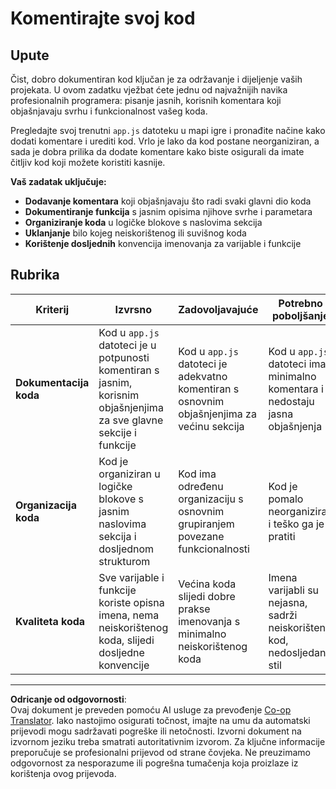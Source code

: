 <!--
CO_OP_TRANSLATOR_METADATA:
{
  "original_hash": "c162b3b3a1cafc1483c8015e9b266f0d",
  "translation_date": "2025-10-25T00:11:45+00:00",
  "source_file": "6-space-game/3-moving-elements-around/assignment.md",
  "language_code": "hr"
}
-->
# Komentirajte svoj kod

## Upute

Čist, dobro dokumentiran kod ključan je za održavanje i dijeljenje vaših projekata. U ovom zadatku vježbat ćete jednu od najvažnijih navika profesionalnih programera: pisanje jasnih, korisnih komentara koji objašnjavaju svrhu i funkcionalnost vašeg koda.

Pregledajte svoj trenutni `app.js` datoteku u mapi igre i pronađite načine kako dodati komentare i urediti kod. Vrlo je lako da kod postane neorganiziran, a sada je dobra prilika da dodate komentare kako biste osigurali da imate čitljiv kod koji možete koristiti kasnije.

**Vaš zadatak uključuje:**
- **Dodavanje komentara** koji objašnjavaju što radi svaki glavni dio koda
- **Dokumentiranje funkcija** s jasnim opisima njihove svrhe i parametara
- **Organiziranje koda** u logičke blokove s naslovima sekcija
- **Uklanjanje** bilo kojeg neiskorištenog ili suvišnog koda
- **Korištenje dosljednih** konvencija imenovanja za varijable i funkcije

## Rubrika

| Kriterij | Izvrsno | Zadovoljavajuće | Potrebno poboljšanje |
| -------- | -------- | --------------- | -------------------- |
| **Dokumentacija koda** | Kod u `app.js` datoteci je u potpunosti komentiran s jasnim, korisnim objašnjenjima za sve glavne sekcije i funkcije | Kod u `app.js` datoteci je adekvatno komentiran s osnovnim objašnjenjima za većinu sekcija | Kod u `app.js` datoteci ima minimalno komentara i nedostaju jasna objašnjenja |
| **Organizacija koda** | Kod je organiziran u logičke blokove s jasnim naslovima sekcija i dosljednom strukturom | Kod ima određenu organizaciju s osnovnim grupiranjem povezane funkcionalnosti | Kod je pomalo neorganiziran i teško ga je pratiti |
| **Kvaliteta koda** | Sve varijable i funkcije koriste opisna imena, nema neiskorištenog koda, slijedi dosljedne konvencije | Većina koda slijedi dobre prakse imenovanja s minimalno neiskorištenog koda | Imena varijabli su nejasna, sadrži neiskorišteni kod, nedosljedan stil |

---

**Odricanje od odgovornosti**:  
Ovaj dokument je preveden pomoću AI usluge za prevođenje [Co-op Translator](https://github.com/Azure/co-op-translator). Iako nastojimo osigurati točnost, imajte na umu da automatski prijevodi mogu sadržavati pogreške ili netočnosti. Izvorni dokument na izvornom jeziku treba smatrati autoritativnim izvorom. Za ključne informacije preporučuje se profesionalni prijevod od strane čovjeka. Ne preuzimamo odgovornost za nesporazume ili pogrešna tumačenja koja proizlaze iz korištenja ovog prijevoda.